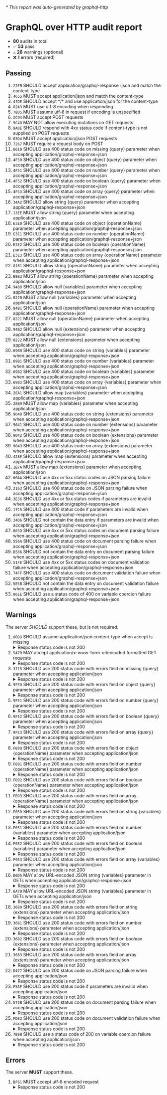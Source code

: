 <i>* This report was auto-generated by graphql-http</i>

<h1>GraphQL over HTTP audit report</h1>

<ul>
<li><b>80</b> audits in total</li>
<li><span style="font-family: monospace">✅</span> <b>53</b> pass</li>
<li><span style="font-family: monospace">⚠️</span> <b>26</b> warnings (optional)</li>
<li><span style="font-family: monospace">❌</span> <b>1</b> errors (required)</li>
</ul>

<h2>Passing</h2>
<ol>
<li><code>22EB</code> SHOULD accept application/graphql-response+json and match the content-type</li>
<li><code>4655</code> MUST accept application/json and match the content-type</li>
<li><code>47DE</code> SHOULD accept */* and use application/json for the content-type</li>
<li><code>82A3</code> MUST use utf-8 encoding when responding</li>
<li><code>78D5</code> MUST assume utf-8 in request if encoding is unspecified</li>
<li><code>2C94</code> MUST accept POST requests</li>
<li><code>9C48</code> MAY NOT allow executing mutations on GET requests</li>
<li><code>9ABE</code> SHOULD respond with 4xx status code if content-type is not supplied on POST requests</li>
<li><code>03D4</code> MUST accept application/json POST requests</li>
<li><code>7267</code> MUST require a request body on POST</li>
<li><code>6610</code> SHOULD use 400 status code on missing {query} parameter when accepting application/graphql-response+json</li>
<li><code>4F50</code> SHOULD use 400 status code on object {query} parameter when accepting application/graphql-response+json</li>
<li><code>4F51</code> SHOULD use 400 status code on number {query} parameter when accepting application/graphql-response+json</li>
<li><code>4F52</code> SHOULD use 400 status code on boolean {query} parameter when accepting application/graphql-response+json</li>
<li><code>4F53</code> SHOULD use 400 status code on array {query} parameter when accepting application/graphql-response+json</li>
<li><code>34A2</code> SHOULD allow string {query} parameter when accepting application/graphql-response+json</li>
<li><code>13EE</code> MUST allow string {query} parameter when accepting application/json</li>
<li><code>E3E0</code> SHOULD use 400 status code on object {operationName} parameter when accepting application/graphql-response+json</li>
<li><code>E3E1</code> SHOULD use 400 status code on number {operationName} parameter when accepting application/graphql-response+json</li>
<li><code>E3E2</code> SHOULD use 400 status code on boolean {operationName} parameter when accepting application/graphql-response+json</li>
<li><code>E3E3</code> SHOULD use 400 status code on array {operationName} parameter when accepting application/graphql-response+json</li>
<li><code>8161</code> SHOULD allow string {operationName} parameter when accepting application/graphql-response+json</li>
<li><code>B8B3</code> MUST allow string {operationName} parameter when accepting application/json</li>
<li><code>94B0</code> SHOULD allow null {variables} parameter when accepting application/graphql-response+json</li>
<li><code>0220</code> MUST allow null {variables} parameter when accepting application/json</li>
<li><code>94B1</code> SHOULD allow null {operationName} parameter when accepting application/graphql-response+json</li>
<li><code>0221</code> MUST allow null {operationName} parameter when accepting application/json</li>
<li><code>94B2</code> SHOULD allow null {extensions} parameter when accepting application/graphql-response+json</li>
<li><code>0222</code> MUST allow null {extensions} parameter when accepting application/json</li>
<li><code>69B0</code> SHOULD use 400 status code on string {variables} parameter when accepting application/graphql-response+json</li>
<li><code>69B1</code> SHOULD use 400 status code on number {variables} parameter when accepting application/graphql-response+json</li>
<li><code>69B2</code> SHOULD use 400 status code on boolean {variables} parameter when accepting application/graphql-response+json</li>
<li><code>69B3</code> SHOULD use 400 status code on array {variables} parameter when accepting application/graphql-response+json</li>
<li><code>2EA1</code> SHOULD allow map {variables} parameter when accepting application/graphql-response+json</li>
<li><code>28B9</code> MUST allow map {variables} parameter when accepting application/json</li>
<li><code>9040</code> SHOULD use 400 status code on string {extensions} parameter when accepting application/graphql-response+json</li>
<li><code>9041</code> SHOULD use 400 status code on number {extensions} parameter when accepting application/graphql-response+json</li>
<li><code>9042</code> SHOULD use 400 status code on boolean {extensions} parameter when accepting application/graphql-response+json</li>
<li><code>9043</code> SHOULD use 400 status code on array {extensions} parameter when accepting application/graphql-response+json</li>
<li><code>428F</code> SHOULD allow map {extensions} parameter when accepting application/graphql-response+json</li>
<li><code>1B7A</code> MUST allow map {extensions} parameter when accepting application/json</li>
<li><code>60AA</code> SHOULD use 4xx or 5xx status codes on JSON parsing failure when accepting application/graphql-response+json</li>
<li><code>2163</code> SHOULD use 400 status code on JSON parsing failure when accepting application/graphql-response+json</li>
<li><code>3E36</code> SHOULD use 4xx or 5xx status codes if parameters are invalid when accepting application/graphql-response+json</li>
<li><code>17C5</code> SHOULD use 400 status code if parameters are invalid when accepting application/graphql-response+json</li>
<li><code>34D6</code> SHOULD not contain the data entry if parameters are invalid when accepting application/graphql-response+json</li>
<li><code>865D</code> SHOULD use 4xx or 5xx status codes on document parsing failure when accepting application/graphql-response+json</li>
<li><code>556A</code> SHOULD use 400 status code on document parsing failure when accepting application/graphql-response+json</li>
<li><code>D586</code> SHOULD not contain the data entry on document parsing failure when accepting application/graphql-response+json</li>
<li><code>51FE</code> SHOULD use 4xx or 5xx status codes on document validation failure when accepting application/graphql-response+json</li>
<li><code>74FF</code> SHOULD use 400 status code on document validation failure when accepting application/graphql-response+json</li>
<li><code>5E5B</code> SHOULD not contain the data entry on document validation failure when accepting application/graphql-response+json</li>
<li><code>86EE</code> SHOULD use a status code of 400 on variable coercion failure when accepting application/graphql-response+json</li>
</ol>

<h2>Warnings</h2>
The server <i>SHOULD</i> support these, but is not required.
<ol>
<li><code>80D8</code> SHOULD assume application/json content-type when accept is missing
<details>
<summary>Response status code is not 200</summary>
<pre><code class="lang-json">{
  "statusText": "Bad Request",
  "status": 400,
  "headers": {
    "x-powered-by": "Express",
    "etag": "W/\"5b5-gDRXf8j0lbjWbmQpeY60iENT2cI\"",
    "date": "<timestamp>",
    "content-type": "application/json; charset=utf-8",
    "content-length": "1461",
    "connection": "close",
    "access-control-allow-origin": "*"
  },
  "body": {
    "errors": [
      {
        "message": "This operation has been blocked as a potential Cross-Site Request Forgery (CSRF). Please either specify a 'content-type' header (with a type that is not one of application/x-www-form-urlencoded, multipart/form-data, text/plain) or provide a non-empty value for one of the following headers: x-apollo-operation-name, apollo-require-preflight\n",
        "extensions": {
          "stacktrace": [
            "BadRequestError: This operation has been blocked as a potential Cross-Site Request Forgery (CSRF). Please either specify a 'content-type' header (with a type that is not one of application/x-www-form-urlencoded, multipart/form-data, text/plain) or provide a non-empty value for one of the following headers: x-apollo-operation-name, apollo-require-preflight",
            "",
            "    at new GraphQLErrorWithCode (file:///home/runner/work/graphql-http/graphql-http/node_modules/@apollo/server/dist/esm/internalErrorClasses.js:7:9)",
            "    at new BadRequestError (file:///home/runner/work/graphql-http/graphql-http/node_modules/@apollo/server/dist/esm/internalErrorClasses.js:75:9)",
            "    at preventCsrf (file:///home/runner/work/graphql-http/graphql-http/node_modules/@apollo/server/dist/esm/preventCsrf.js:29:11)",
            "    at ApolloServer.executeHTTPGraphQLRequest (file:///home/runner/work/graphql-http/graphql-http/node_modules/@apollo/server/dist/esm/ApolloServer.js:478:17)",
            "    at process.processTicksAndRejections (node:internal/process/task_queues:95:5)"
          ],
          "code": "BAD_REQUEST"
        }
      }
    ]
  }
}
</code></pre>
</details>
</li>
<li><code>5A70</code> MAY accept application/x-www-form-urlencoded formatted GET requests
<details>
<summary>Response status code is not 200</summary>
<pre><code class="lang-json">{
  "statusText": "Bad Request",
  "status": 400,
  "headers": {
    "x-powered-by": "Express",
    "etag": "W/\"5b5-gDRXf8j0lbjWbmQpeY60iENT2cI\"",
    "date": "<timestamp>",
    "content-type": "application/json; charset=utf-8",
    "content-length": "1461",
    "connection": "close",
    "access-control-allow-origin": "*"
  },
  "body": {
    "errors": [
      {
        "message": "This operation has been blocked as a potential Cross-Site Request Forgery (CSRF). Please either specify a 'content-type' header (with a type that is not one of application/x-www-form-urlencoded, multipart/form-data, text/plain) or provide a non-empty value for one of the following headers: x-apollo-operation-name, apollo-require-preflight\n",
        "extensions": {
          "stacktrace": [
            "BadRequestError: This operation has been blocked as a potential Cross-Site Request Forgery (CSRF). Please either specify a 'content-type' header (with a type that is not one of application/x-www-form-urlencoded, multipart/form-data, text/plain) or provide a non-empty value for one of the following headers: x-apollo-operation-name, apollo-require-preflight",
            "",
            "    at new GraphQLErrorWithCode (file:///home/runner/work/graphql-http/graphql-http/node_modules/@apollo/server/dist/esm/internalErrorClasses.js:7:9)",
            "    at new BadRequestError (file:///home/runner/work/graphql-http/graphql-http/node_modules/@apollo/server/dist/esm/internalErrorClasses.js:75:9)",
            "    at preventCsrf (file:///home/runner/work/graphql-http/graphql-http/node_modules/@apollo/server/dist/esm/preventCsrf.js:29:11)",
            "    at ApolloServer.executeHTTPGraphQLRequest (file:///home/runner/work/graphql-http/graphql-http/node_modules/@apollo/server/dist/esm/ApolloServer.js:478:17)",
            "    at process.processTicksAndRejections (node:internal/process/task_queues:95:5)"
          ],
          "code": "BAD_REQUEST"
        }
      }
    ]
  }
}
</code></pre>
</details>
</li>
<li><code>3715</code> SHOULD use 200 status code with errors field on missing {query} parameter when accepting application/json
<details>
<summary>Response status code is not 200</summary>
<pre><code class="lang-json">{
  "statusText": "Bad Request",
  "status": 400,
  "headers": {
    "x-powered-by": "Express",
    "etag": "W/\"588-sZ+sg/c+DRv3ORN3VlSdMHvZRkc\"",
    "date": "<timestamp>",
    "content-type": "application/json; charset=utf-8",
    "content-length": "1416",
    "connection": "close",
    "cache-control": "no-store",
    "access-control-allow-origin": "*"
  },
  "body": {
    "errors": [
      {
        "message": "GraphQL operations must contain a non-empty `query` or a `persistedQuery` extension.",
        "extensions": {
          "stacktrace": [
            "BadRequestError: GraphQL operations must contain a non-empty `query` or a `persistedQuery` extension.",
            "    at new GraphQLErrorWithCode (file:///home/runner/work/graphql-http/graphql-http/node_modules/@apollo/server/dist/esm/internalErrorClasses.js:7:9)",
            "    at new BadRequestError (file:///home/runner/work/graphql-http/graphql-http/node_modules/@apollo/server/dist/esm/internalErrorClasses.js:75:9)",
            "    at processGraphQLRequest (file:///home/runner/work/graphql-http/graphql-http/node_modules/@apollo/server/dist/esm/requestPipeline.js:68:13)",
            "    at process.processTicksAndRejections (node:internal/process/task_queues:95:5)",
            "    at async internalExecuteOperation (file:///home/runner/work/graphql-http/graphql-http/node_modules/@apollo/server/dist/esm/ApolloServer.js:585:16)",
            "    at async runHttpQuery (file:///home/runner/work/graphql-http/graphql-http/node_modules/@apollo/server/dist/esm/runHttpQuery.js:129:29)",
            "    at async runPotentiallyBatchedHttpQuery (file:///home/runner/work/graphql-http/graphql-http/node_modules/@apollo/server/dist/esm/httpBatching.js:34:16)",
            "    at async ApolloServer.executeHTTPGraphQLRequest (file:///home/runner/work/graphql-http/graphql-http/node_modules/@apollo/server/dist/esm/ApolloServer.js:496:20)"
          ],
          "code": "BAD_REQUEST"
        }
      }
    ]
  }
}
</code></pre>
</details>
</li>
<li><code>9FE0</code> SHOULD use 200 status code with errors field on object {query} parameter when accepting application/json
<details>
<summary>Response status code is not 200</summary>
<pre><code class="lang-json">{
  "statusText": "Bad Request",
  "status": 400,
  "headers": {
    "x-powered-by": "Express",
    "etag": "W/\"478-8ij0f1w1MThNqXuYJcCeFgzpLvg\"",
    "date": "<timestamp>",
    "content-type": "application/json; charset=utf-8",
    "content-length": "1144",
    "connection": "close",
    "access-control-allow-origin": "*"
  },
  "body": {
    "errors": [
      {
        "message": "GraphQL queries must be strings.",
        "extensions": {
          "stacktrace": [
            "BadRequestError: GraphQL queries must be strings.",
            "    at new GraphQLErrorWithCode (file:///home/runner/work/graphql-http/graphql-http/node_modules/@apollo/server/dist/esm/internalErrorClasses.js:7:9)",
            "    at new BadRequestError (file:///home/runner/work/graphql-http/graphql-http/node_modules/@apollo/server/dist/esm/internalErrorClasses.js:75:9)",
            "    at ensureQueryIsStringOrMissing (file:///home/runner/work/graphql-http/graphql-http/node_modules/@apollo/server/dist/esm/runHttpQuery.js:67:15)",
            "    at runHttpQuery (file:///home/runner/work/graphql-http/graphql-http/node_modules/@apollo/server/dist/esm/runHttpQuery.js:77:13)",
            "    at runPotentiallyBatchedHttpQuery (file:///home/runner/work/graphql-http/graphql-http/node_modules/@apollo/server/dist/esm/httpBatching.js:34:22)",
            "    at ApolloServer.executeHTTPGraphQLRequest (file:///home/runner/work/graphql-http/graphql-http/node_modules/@apollo/server/dist/esm/ApolloServer.js:496:26)",
            "    at process.processTicksAndRejections (node:internal/process/task_queues:95:5)"
          ],
          "code": "BAD_REQUEST"
        }
      }
    ]
  }
}
</code></pre>
</details>
</li>
<li><code>9FE1</code> SHOULD use 200 status code with errors field on number {query} parameter when accepting application/json
<details>
<summary>Response status code is not 200</summary>
<pre><code class="lang-json">{
  "statusText": "Bad Request",
  "status": 400,
  "headers": {
    "x-powered-by": "Express",
    "etag": "W/\"588-sZ+sg/c+DRv3ORN3VlSdMHvZRkc\"",
    "date": "<timestamp>",
    "content-type": "application/json; charset=utf-8",
    "content-length": "1416",
    "connection": "close",
    "cache-control": "no-store",
    "access-control-allow-origin": "*"
  },
  "body": {
    "errors": [
      {
        "message": "GraphQL operations must contain a non-empty `query` or a `persistedQuery` extension.",
        "extensions": {
          "stacktrace": [
            "BadRequestError: GraphQL operations must contain a non-empty `query` or a `persistedQuery` extension.",
            "    at new GraphQLErrorWithCode (file:///home/runner/work/graphql-http/graphql-http/node_modules/@apollo/server/dist/esm/internalErrorClasses.js:7:9)",
            "    at new BadRequestError (file:///home/runner/work/graphql-http/graphql-http/node_modules/@apollo/server/dist/esm/internalErrorClasses.js:75:9)",
            "    at processGraphQLRequest (file:///home/runner/work/graphql-http/graphql-http/node_modules/@apollo/server/dist/esm/requestPipeline.js:68:13)",
            "    at process.processTicksAndRejections (node:internal/process/task_queues:95:5)",
            "    at async internalExecuteOperation (file:///home/runner/work/graphql-http/graphql-http/node_modules/@apollo/server/dist/esm/ApolloServer.js:585:16)",
            "    at async runHttpQuery (file:///home/runner/work/graphql-http/graphql-http/node_modules/@apollo/server/dist/esm/runHttpQuery.js:129:29)",
            "    at async runPotentiallyBatchedHttpQuery (file:///home/runner/work/graphql-http/graphql-http/node_modules/@apollo/server/dist/esm/httpBatching.js:34:16)",
            "    at async ApolloServer.executeHTTPGraphQLRequest (file:///home/runner/work/graphql-http/graphql-http/node_modules/@apollo/server/dist/esm/ApolloServer.js:496:20)"
          ],
          "code": "BAD_REQUEST"
        }
      }
    ]
  }
}
</code></pre>
</details>
</li>
<li><code>9FE2</code> SHOULD use 200 status code with errors field on boolean {query} parameter when accepting application/json
<details>
<summary>Response status code is not 200</summary>
<pre><code class="lang-json">{
  "statusText": "Bad Request",
  "status": 400,
  "headers": {
    "x-powered-by": "Express",
    "etag": "W/\"588-sZ+sg/c+DRv3ORN3VlSdMHvZRkc\"",
    "date": "<timestamp>",
    "content-type": "application/json; charset=utf-8",
    "content-length": "1416",
    "connection": "close",
    "cache-control": "no-store",
    "access-control-allow-origin": "*"
  },
  "body": {
    "errors": [
      {
        "message": "GraphQL operations must contain a non-empty `query` or a `persistedQuery` extension.",
        "extensions": {
          "stacktrace": [
            "BadRequestError: GraphQL operations must contain a non-empty `query` or a `persistedQuery` extension.",
            "    at new GraphQLErrorWithCode (file:///home/runner/work/graphql-http/graphql-http/node_modules/@apollo/server/dist/esm/internalErrorClasses.js:7:9)",
            "    at new BadRequestError (file:///home/runner/work/graphql-http/graphql-http/node_modules/@apollo/server/dist/esm/internalErrorClasses.js:75:9)",
            "    at processGraphQLRequest (file:///home/runner/work/graphql-http/graphql-http/node_modules/@apollo/server/dist/esm/requestPipeline.js:68:13)",
            "    at process.processTicksAndRejections (node:internal/process/task_queues:95:5)",
            "    at async internalExecuteOperation (file:///home/runner/work/graphql-http/graphql-http/node_modules/@apollo/server/dist/esm/ApolloServer.js:585:16)",
            "    at async runHttpQuery (file:///home/runner/work/graphql-http/graphql-http/node_modules/@apollo/server/dist/esm/runHttpQuery.js:129:29)",
            "    at async runPotentiallyBatchedHttpQuery (file:///home/runner/work/graphql-http/graphql-http/node_modules/@apollo/server/dist/esm/httpBatching.js:34:16)",
            "    at async ApolloServer.executeHTTPGraphQLRequest (file:///home/runner/work/graphql-http/graphql-http/node_modules/@apollo/server/dist/esm/ApolloServer.js:496:20)"
          ],
          "code": "BAD_REQUEST"
        }
      }
    ]
  }
}
</code></pre>
</details>
</li>
<li><code>9FE3</code> SHOULD use 200 status code with errors field on array {query} parameter when accepting application/json
<details>
<summary>Response status code is not 200</summary>
<pre><code class="lang-json">{
  "statusText": "Bad Request",
  "status": 400,
  "headers": {
    "x-powered-by": "Express",
    "etag": "W/\"478-8ij0f1w1MThNqXuYJcCeFgzpLvg\"",
    "date": "<timestamp>",
    "content-type": "application/json; charset=utf-8",
    "content-length": "1144",
    "connection": "close",
    "access-control-allow-origin": "*"
  },
  "body": {
    "errors": [
      {
        "message": "GraphQL queries must be strings.",
        "extensions": {
          "stacktrace": [
            "BadRequestError: GraphQL queries must be strings.",
            "    at new GraphQLErrorWithCode (file:///home/runner/work/graphql-http/graphql-http/node_modules/@apollo/server/dist/esm/internalErrorClasses.js:7:9)",
            "    at new BadRequestError (file:///home/runner/work/graphql-http/graphql-http/node_modules/@apollo/server/dist/esm/internalErrorClasses.js:75:9)",
            "    at ensureQueryIsStringOrMissing (file:///home/runner/work/graphql-http/graphql-http/node_modules/@apollo/server/dist/esm/runHttpQuery.js:67:15)",
            "    at runHttpQuery (file:///home/runner/work/graphql-http/graphql-http/node_modules/@apollo/server/dist/esm/runHttpQuery.js:77:13)",
            "    at runPotentiallyBatchedHttpQuery (file:///home/runner/work/graphql-http/graphql-http/node_modules/@apollo/server/dist/esm/httpBatching.js:34:22)",
            "    at ApolloServer.executeHTTPGraphQLRequest (file:///home/runner/work/graphql-http/graphql-http/node_modules/@apollo/server/dist/esm/ApolloServer.js:496:26)",
            "    at process.processTicksAndRejections (node:internal/process/task_queues:95:5)"
          ],
          "code": "BAD_REQUEST"
        }
      }
    ]
  }
}
</code></pre>
</details>
</li>
<li><code>FB90</code> SHOULD use 200 status code with errors field on object {operationName} parameter when accepting application/json
<details>
<summary>Response status code is not 200</summary>
<pre><code class="lang-json">{
  "statusText": "Bad Request",
  "status": 400,
  "headers": {
    "x-powered-by": "Express",
    "etag": "W/\"41a-nyphxrE/ooK9c9ewfugL9Rqrh2Y\"",
    "date": "<timestamp>",
    "content-type": "application/json; charset=utf-8",
    "content-length": "1050",
    "connection": "close",
    "access-control-allow-origin": "*"
  },
  "body": {
    "errors": [
      {
        "message": "`operationName` in a POST body must be a string if provided.",
        "extensions": {
          "stacktrace": [
            "BadRequestError: `operationName` in a POST body must be a string if provided.",
            "    at new GraphQLErrorWithCode (file:///home/runner/work/graphql-http/graphql-http/node_modules/@apollo/server/dist/esm/internalErrorClasses.js:7:9)",
            "    at new BadRequestError (file:///home/runner/work/graphql-http/graphql-http/node_modules/@apollo/server/dist/esm/internalErrorClasses.js:75:9)",
            "    at runHttpQuery (file:///home/runner/work/graphql-http/graphql-http/node_modules/@apollo/server/dist/esm/runHttpQuery.js:97:23)",
            "    at runPotentiallyBatchedHttpQuery (file:///home/runner/work/graphql-http/graphql-http/node_modules/@apollo/server/dist/esm/httpBatching.js:34:22)",
            "    at ApolloServer.executeHTTPGraphQLRequest (file:///home/runner/work/graphql-http/graphql-http/node_modules/@apollo/server/dist/esm/ApolloServer.js:496:26)",
            "    at process.processTicksAndRejections (node:internal/process/task_queues:95:5)"
          ],
          "code": "BAD_REQUEST"
        }
      }
    ]
  }
}
</code></pre>
</details>
</li>
<li><code>FB91</code> SHOULD use 200 status code with errors field on number {operationName} parameter when accepting application/json
<details>
<summary>Response status code is not 200</summary>
<pre><code class="lang-json">{
  "statusText": "Bad Request",
  "status": 400,
  "headers": {
    "x-powered-by": "Express",
    "etag": "W/\"41a-nyphxrE/ooK9c9ewfugL9Rqrh2Y\"",
    "date": "<timestamp>",
    "content-type": "application/json; charset=utf-8",
    "content-length": "1050",
    "connection": "close",
    "access-control-allow-origin": "*"
  },
  "body": {
    "errors": [
      {
        "message": "`operationName` in a POST body must be a string if provided.",
        "extensions": {
          "stacktrace": [
            "BadRequestError: `operationName` in a POST body must be a string if provided.",
            "    at new GraphQLErrorWithCode (file:///home/runner/work/graphql-http/graphql-http/node_modules/@apollo/server/dist/esm/internalErrorClasses.js:7:9)",
            "    at new BadRequestError (file:///home/runner/work/graphql-http/graphql-http/node_modules/@apollo/server/dist/esm/internalErrorClasses.js:75:9)",
            "    at runHttpQuery (file:///home/runner/work/graphql-http/graphql-http/node_modules/@apollo/server/dist/esm/runHttpQuery.js:97:23)",
            "    at runPotentiallyBatchedHttpQuery (file:///home/runner/work/graphql-http/graphql-http/node_modules/@apollo/server/dist/esm/httpBatching.js:34:22)",
            "    at ApolloServer.executeHTTPGraphQLRequest (file:///home/runner/work/graphql-http/graphql-http/node_modules/@apollo/server/dist/esm/ApolloServer.js:496:26)",
            "    at process.processTicksAndRejections (node:internal/process/task_queues:95:5)"
          ],
          "code": "BAD_REQUEST"
        }
      }
    ]
  }
}
</code></pre>
</details>
</li>
<li><code>FB92</code> SHOULD use 200 status code with errors field on boolean {operationName} parameter when accepting application/json
<details>
<summary>Response status code is not 200</summary>
<pre><code class="lang-json">{
  "statusText": "Bad Request",
  "status": 400,
  "headers": {
    "x-powered-by": "Express",
    "etag": "W/\"41a-nyphxrE/ooK9c9ewfugL9Rqrh2Y\"",
    "date": "<timestamp>",
    "content-type": "application/json; charset=utf-8",
    "content-length": "1050",
    "connection": "close",
    "access-control-allow-origin": "*"
  },
  "body": {
    "errors": [
      {
        "message": "`operationName` in a POST body must be a string if provided.",
        "extensions": {
          "stacktrace": [
            "BadRequestError: `operationName` in a POST body must be a string if provided.",
            "    at new GraphQLErrorWithCode (file:///home/runner/work/graphql-http/graphql-http/node_modules/@apollo/server/dist/esm/internalErrorClasses.js:7:9)",
            "    at new BadRequestError (file:///home/runner/work/graphql-http/graphql-http/node_modules/@apollo/server/dist/esm/internalErrorClasses.js:75:9)",
            "    at runHttpQuery (file:///home/runner/work/graphql-http/graphql-http/node_modules/@apollo/server/dist/esm/runHttpQuery.js:97:23)",
            "    at runPotentiallyBatchedHttpQuery (file:///home/runner/work/graphql-http/graphql-http/node_modules/@apollo/server/dist/esm/httpBatching.js:34:22)",
            "    at ApolloServer.executeHTTPGraphQLRequest (file:///home/runner/work/graphql-http/graphql-http/node_modules/@apollo/server/dist/esm/ApolloServer.js:496:26)",
            "    at process.processTicksAndRejections (node:internal/process/task_queues:95:5)"
          ],
          "code": "BAD_REQUEST"
        }
      }
    ]
  }
}
</code></pre>
</details>
</li>
<li><code>FB93</code> SHOULD use 200 status code with errors field on array {operationName} parameter when accepting application/json
<details>
<summary>Response status code is not 200</summary>
<pre><code class="lang-json">{
  "statusText": "Bad Request",
  "status": 400,
  "headers": {
    "x-powered-by": "Express",
    "etag": "W/\"41a-nyphxrE/ooK9c9ewfugL9Rqrh2Y\"",
    "date": "<timestamp>",
    "content-type": "application/json; charset=utf-8",
    "content-length": "1050",
    "connection": "close",
    "access-control-allow-origin": "*"
  },
  "body": {
    "errors": [
      {
        "message": "`operationName` in a POST body must be a string if provided.",
        "extensions": {
          "stacktrace": [
            "BadRequestError: `operationName` in a POST body must be a string if provided.",
            "    at new GraphQLErrorWithCode (file:///home/runner/work/graphql-http/graphql-http/node_modules/@apollo/server/dist/esm/internalErrorClasses.js:7:9)",
            "    at new BadRequestError (file:///home/runner/work/graphql-http/graphql-http/node_modules/@apollo/server/dist/esm/internalErrorClasses.js:75:9)",
            "    at runHttpQuery (file:///home/runner/work/graphql-http/graphql-http/node_modules/@apollo/server/dist/esm/runHttpQuery.js:97:23)",
            "    at runPotentiallyBatchedHttpQuery (file:///home/runner/work/graphql-http/graphql-http/node_modules/@apollo/server/dist/esm/httpBatching.js:34:22)",
            "    at ApolloServer.executeHTTPGraphQLRequest (file:///home/runner/work/graphql-http/graphql-http/node_modules/@apollo/server/dist/esm/ApolloServer.js:496:26)",
            "    at process.processTicksAndRejections (node:internal/process/task_queues:95:5)"
          ],
          "code": "BAD_REQUEST"
        }
      }
    ]
  }
}
</code></pre>
</details>
</li>
<li><code>F050</code> SHOULD use 200 status code with errors field on string {variables} parameter when accepting application/json
<details>
<summary>Response status code is not 200</summary>
<pre><code class="lang-json">{
  "statusText": "Bad Request",
  "status": 400,
  "headers": {
    "x-powered-by": "Express",
    "etag": "W/\"466-OpPmHAsn4oM5zvBonndNbzxWo1s\"",
    "date": "<timestamp>",
    "content-type": "application/json; charset=utf-8",
    "content-length": "1126",
    "connection": "close",
    "access-control-allow-origin": "*"
  },
  "body": {
    "errors": [
      {
        "message": "`variables` in a POST body should be provided as an object, not a recursively JSON-encoded string.",
        "extensions": {
          "stacktrace": [
            "BadRequestError: `variables` in a POST body should be provided as an object, not a recursively JSON-encoded string.",
            "    at new GraphQLErrorWithCode (file:///home/runner/work/graphql-http/graphql-http/node_modules/@apollo/server/dist/esm/internalErrorClasses.js:7:9)",
            "    at new BadRequestError (file:///home/runner/work/graphql-http/graphql-http/node_modules/@apollo/server/dist/esm/internalErrorClasses.js:75:9)",
            "    at runHttpQuery (file:///home/runner/work/graphql-http/graphql-http/node_modules/@apollo/server/dist/esm/runHttpQuery.js:79:23)",
            "    at runPotentiallyBatchedHttpQuery (file:///home/runner/work/graphql-http/graphql-http/node_modules/@apollo/server/dist/esm/httpBatching.js:34:22)",
            "    at ApolloServer.executeHTTPGraphQLRequest (file:///home/runner/work/graphql-http/graphql-http/node_modules/@apollo/server/dist/esm/ApolloServer.js:496:26)",
            "    at process.processTicksAndRejections (node:internal/process/task_queues:95:5)"
          ],
          "code": "BAD_REQUEST"
        }
      }
    ]
  }
}
</code></pre>
</details>
</li>
<li><code>F051</code> SHOULD use 200 status code with errors field on number {variables} parameter when accepting application/json
<details>
<summary>Response status code is not 200</summary>
<pre><code class="lang-json">{
  "statusText": "Bad Request",
  "status": 400,
  "headers": {
    "x-powered-by": "Express",
    "etag": "W/\"414-E6rr7b7CJtPuHGippFX8oDrojxw\"",
    "date": "<timestamp>",
    "content-type": "application/json; charset=utf-8",
    "content-length": "1044",
    "connection": "close",
    "access-control-allow-origin": "*"
  },
  "body": {
    "errors": [
      {
        "message": "`variables` in a POST body must be an object if provided.",
        "extensions": {
          "stacktrace": [
            "BadRequestError: `variables` in a POST body must be an object if provided.",
            "    at new GraphQLErrorWithCode (file:///home/runner/work/graphql-http/graphql-http/node_modules/@apollo/server/dist/esm/internalErrorClasses.js:7:9)",
            "    at new BadRequestError (file:///home/runner/work/graphql-http/graphql-http/node_modules/@apollo/server/dist/esm/internalErrorClasses.js:75:9)",
            "    at runHttpQuery (file:///home/runner/work/graphql-http/graphql-http/node_modules/@apollo/server/dist/esm/runHttpQuery.js:92:23)",
            "    at runPotentiallyBatchedHttpQuery (file:///home/runner/work/graphql-http/graphql-http/node_modules/@apollo/server/dist/esm/httpBatching.js:34:22)",
            "    at ApolloServer.executeHTTPGraphQLRequest (file:///home/runner/work/graphql-http/graphql-http/node_modules/@apollo/server/dist/esm/ApolloServer.js:496:26)",
            "    at process.processTicksAndRejections (node:internal/process/task_queues:95:5)"
          ],
          "code": "BAD_REQUEST"
        }
      }
    ]
  }
}
</code></pre>
</details>
</li>
<li><code>F052</code> SHOULD use 200 status code with errors field on boolean {variables} parameter when accepting application/json
<details>
<summary>Response status code is not 200</summary>
<pre><code class="lang-json">{
  "statusText": "Bad Request",
  "status": 400,
  "headers": {
    "x-powered-by": "Express",
    "etag": "W/\"414-E6rr7b7CJtPuHGippFX8oDrojxw\"",
    "date": "<timestamp>",
    "content-type": "application/json; charset=utf-8",
    "content-length": "1044",
    "connection": "close",
    "access-control-allow-origin": "*"
  },
  "body": {
    "errors": [
      {
        "message": "`variables` in a POST body must be an object if provided.",
        "extensions": {
          "stacktrace": [
            "BadRequestError: `variables` in a POST body must be an object if provided.",
            "    at new GraphQLErrorWithCode (file:///home/runner/work/graphql-http/graphql-http/node_modules/@apollo/server/dist/esm/internalErrorClasses.js:7:9)",
            "    at new BadRequestError (file:///home/runner/work/graphql-http/graphql-http/node_modules/@apollo/server/dist/esm/internalErrorClasses.js:75:9)",
            "    at runHttpQuery (file:///home/runner/work/graphql-http/graphql-http/node_modules/@apollo/server/dist/esm/runHttpQuery.js:92:23)",
            "    at runPotentiallyBatchedHttpQuery (file:///home/runner/work/graphql-http/graphql-http/node_modules/@apollo/server/dist/esm/httpBatching.js:34:22)",
            "    at ApolloServer.executeHTTPGraphQLRequest (file:///home/runner/work/graphql-http/graphql-http/node_modules/@apollo/server/dist/esm/ApolloServer.js:496:26)",
            "    at process.processTicksAndRejections (node:internal/process/task_queues:95:5)"
          ],
          "code": "BAD_REQUEST"
        }
      }
    ]
  }
}
</code></pre>
</details>
</li>
<li><code>F053</code> SHOULD use 200 status code with errors field on array {variables} parameter when accepting application/json
<details>
<summary>Response status code is not 200</summary>
<pre><code class="lang-json">{
  "statusText": "Bad Request",
  "status": 400,
  "headers": {
    "x-powered-by": "Express",
    "etag": "W/\"414-E6rr7b7CJtPuHGippFX8oDrojxw\"",
    "date": "<timestamp>",
    "content-type": "application/json; charset=utf-8",
    "content-length": "1044",
    "connection": "close",
    "access-control-allow-origin": "*"
  },
  "body": {
    "errors": [
      {
        "message": "`variables` in a POST body must be an object if provided.",
        "extensions": {
          "stacktrace": [
            "BadRequestError: `variables` in a POST body must be an object if provided.",
            "    at new GraphQLErrorWithCode (file:///home/runner/work/graphql-http/graphql-http/node_modules/@apollo/server/dist/esm/internalErrorClasses.js:7:9)",
            "    at new BadRequestError (file:///home/runner/work/graphql-http/graphql-http/node_modules/@apollo/server/dist/esm/internalErrorClasses.js:75:9)",
            "    at runHttpQuery (file:///home/runner/work/graphql-http/graphql-http/node_modules/@apollo/server/dist/esm/runHttpQuery.js:92:23)",
            "    at runPotentiallyBatchedHttpQuery (file:///home/runner/work/graphql-http/graphql-http/node_modules/@apollo/server/dist/esm/httpBatching.js:34:22)",
            "    at ApolloServer.executeHTTPGraphQLRequest (file:///home/runner/work/graphql-http/graphql-http/node_modules/@apollo/server/dist/esm/ApolloServer.js:496:26)",
            "    at process.processTicksAndRejections (node:internal/process/task_queues:95:5)"
          ],
          "code": "BAD_REQUEST"
        }
      }
    ]
  }
}
</code></pre>
</details>
</li>
<li><code>D6D5</code> MAY allow URL-encoded JSON string {variables} parameter in GETs when accepting application/graphql-response+json
<details>
<summary>Response status code is not 200</summary>
<pre><code class="lang-json">{
  "statusText": "Bad Request",
  "status": 400,
  "headers": {
    "x-powered-by": "Express",
    "etag": "W/\"5b5-gDRXf8j0lbjWbmQpeY60iENT2cI\"",
    "date": "<timestamp>",
    "content-type": "application/graphql-response+json; charset=utf-8",
    "content-length": "1461",
    "connection": "close",
    "access-control-allow-origin": "*"
  },
  "body": {
    "errors": [
      {
        "message": "This operation has been blocked as a potential Cross-Site Request Forgery (CSRF). Please either specify a 'content-type' header (with a type that is not one of application/x-www-form-urlencoded, multipart/form-data, text/plain) or provide a non-empty value for one of the following headers: x-apollo-operation-name, apollo-require-preflight\n",
        "extensions": {
          "stacktrace": [
            "BadRequestError: This operation has been blocked as a potential Cross-Site Request Forgery (CSRF). Please either specify a 'content-type' header (with a type that is not one of application/x-www-form-urlencoded, multipart/form-data, text/plain) or provide a non-empty value for one of the following headers: x-apollo-operation-name, apollo-require-preflight",
            "",
            "    at new GraphQLErrorWithCode (file:///home/runner/work/graphql-http/graphql-http/node_modules/@apollo/server/dist/esm/internalErrorClasses.js:7:9)",
            "    at new BadRequestError (file:///home/runner/work/graphql-http/graphql-http/node_modules/@apollo/server/dist/esm/internalErrorClasses.js:75:9)",
            "    at preventCsrf (file:///home/runner/work/graphql-http/graphql-http/node_modules/@apollo/server/dist/esm/preventCsrf.js:29:11)",
            "    at ApolloServer.executeHTTPGraphQLRequest (file:///home/runner/work/graphql-http/graphql-http/node_modules/@apollo/server/dist/esm/ApolloServer.js:478:17)",
            "    at process.processTicksAndRejections (node:internal/process/task_queues:95:5)"
          ],
          "code": "BAD_REQUEST"
        }
      }
    ]
  }
}
</code></pre>
</details>
</li>
<li><code>6A70</code> MAY allow URL-encoded JSON string {variables} parameter in GETs when accepting application/json
<details>
<summary>Response status code is not 200</summary>
<pre><code class="lang-json">{
  "statusText": "Bad Request",
  "status": 400,
  "headers": {
    "x-powered-by": "Express",
    "etag": "W/\"5b5-gDRXf8j0lbjWbmQpeY60iENT2cI\"",
    "date": "<timestamp>",
    "content-type": "application/json; charset=utf-8",
    "content-length": "1461",
    "connection": "close",
    "access-control-allow-origin": "*"
  },
  "body": {
    "errors": [
      {
        "message": "This operation has been blocked as a potential Cross-Site Request Forgery (CSRF). Please either specify a 'content-type' header (with a type that is not one of application/x-www-form-urlencoded, multipart/form-data, text/plain) or provide a non-empty value for one of the following headers: x-apollo-operation-name, apollo-require-preflight\n",
        "extensions": {
          "stacktrace": [
            "BadRequestError: This operation has been blocked as a potential Cross-Site Request Forgery (CSRF). Please either specify a 'content-type' header (with a type that is not one of application/x-www-form-urlencoded, multipart/form-data, text/plain) or provide a non-empty value for one of the following headers: x-apollo-operation-name, apollo-require-preflight",
            "",
            "    at new GraphQLErrorWithCode (file:///home/runner/work/graphql-http/graphql-http/node_modules/@apollo/server/dist/esm/internalErrorClasses.js:7:9)",
            "    at new BadRequestError (file:///home/runner/work/graphql-http/graphql-http/node_modules/@apollo/server/dist/esm/internalErrorClasses.js:75:9)",
            "    at preventCsrf (file:///home/runner/work/graphql-http/graphql-http/node_modules/@apollo/server/dist/esm/preventCsrf.js:29:11)",
            "    at ApolloServer.executeHTTPGraphQLRequest (file:///home/runner/work/graphql-http/graphql-http/node_modules/@apollo/server/dist/esm/ApolloServer.js:478:17)",
            "    at process.processTicksAndRejections (node:internal/process/task_queues:95:5)"
          ],
          "code": "BAD_REQUEST"
        }
      }
    ]
  }
}
</code></pre>
</details>
</li>
<li><code>3680</code> SHOULD use 200 status code with errors field on string {extensions} parameter when accepting application/json
<details>
<summary>Response status code is not 200</summary>
<pre><code class="lang-json">{
  "statusText": "Bad Request",
  "status": 400,
  "headers": {
    "x-powered-by": "Express",
    "etag": "W/\"468-TPRc6cNxt9MLpN3l67KK+40WYlI\"",
    "date": "<timestamp>",
    "content-type": "application/json; charset=utf-8",
    "content-length": "1128",
    "connection": "close",
    "access-control-allow-origin": "*"
  },
  "body": {
    "errors": [
      {
        "message": "`extensions` in a POST body should be provided as an object, not a recursively JSON-encoded string.",
        "extensions": {
          "stacktrace": [
            "BadRequestError: `extensions` in a POST body should be provided as an object, not a recursively JSON-encoded string.",
            "    at new GraphQLErrorWithCode (file:///home/runner/work/graphql-http/graphql-http/node_modules/@apollo/server/dist/esm/internalErrorClasses.js:7:9)",
            "    at new BadRequestError (file:///home/runner/work/graphql-http/graphql-http/node_modules/@apollo/server/dist/esm/internalErrorClasses.js:75:9)",
            "    at runHttpQuery (file:///home/runner/work/graphql-http/graphql-http/node_modules/@apollo/server/dist/esm/runHttpQuery.js:82:23)",
            "    at runPotentiallyBatchedHttpQuery (file:///home/runner/work/graphql-http/graphql-http/node_modules/@apollo/server/dist/esm/httpBatching.js:34:22)",
            "    at ApolloServer.executeHTTPGraphQLRequest (file:///home/runner/work/graphql-http/graphql-http/node_modules/@apollo/server/dist/esm/ApolloServer.js:496:26)",
            "    at process.processTicksAndRejections (node:internal/process/task_queues:95:5)"
          ],
          "code": "BAD_REQUEST"
        }
      }
    ]
  }
}
</code></pre>
</details>
</li>
<li><code>3681</code> SHOULD use 200 status code with errors field on number {extensions} parameter when accepting application/json
<details>
<summary>Response status code is not 200</summary>
<pre><code class="lang-json">{
  "statusText": "Bad Request",
  "status": 400,
  "headers": {
    "x-powered-by": "Express",
    "etag": "W/\"416-3vSw59SW7xtE8bbw+NTHlFLLef4\"",
    "date": "<timestamp>",
    "content-type": "application/json; charset=utf-8",
    "content-length": "1046",
    "connection": "close",
    "access-control-allow-origin": "*"
  },
  "body": {
    "errors": [
      {
        "message": "`extensions` in a POST body must be an object if provided.",
        "extensions": {
          "stacktrace": [
            "BadRequestError: `extensions` in a POST body must be an object if provided.",
            "    at new GraphQLErrorWithCode (file:///home/runner/work/graphql-http/graphql-http/node_modules/@apollo/server/dist/esm/internalErrorClasses.js:7:9)",
            "    at new BadRequestError (file:///home/runner/work/graphql-http/graphql-http/node_modules/@apollo/server/dist/esm/internalErrorClasses.js:75:9)",
            "    at runHttpQuery (file:///home/runner/work/graphql-http/graphql-http/node_modules/@apollo/server/dist/esm/runHttpQuery.js:87:23)",
            "    at runPotentiallyBatchedHttpQuery (file:///home/runner/work/graphql-http/graphql-http/node_modules/@apollo/server/dist/esm/httpBatching.js:34:22)",
            "    at ApolloServer.executeHTTPGraphQLRequest (file:///home/runner/work/graphql-http/graphql-http/node_modules/@apollo/server/dist/esm/ApolloServer.js:496:26)",
            "    at process.processTicksAndRejections (node:internal/process/task_queues:95:5)"
          ],
          "code": "BAD_REQUEST"
        }
      }
    ]
  }
}
</code></pre>
</details>
</li>
<li><code>3682</code> SHOULD use 200 status code with errors field on boolean {extensions} parameter when accepting application/json
<details>
<summary>Response status code is not 200</summary>
<pre><code class="lang-json">{
  "statusText": "Bad Request",
  "status": 400,
  "headers": {
    "x-powered-by": "Express",
    "etag": "W/\"416-3vSw59SW7xtE8bbw+NTHlFLLef4\"",
    "date": "<timestamp>",
    "content-type": "application/json; charset=utf-8",
    "content-length": "1046",
    "connection": "close",
    "access-control-allow-origin": "*"
  },
  "body": {
    "errors": [
      {
        "message": "`extensions` in a POST body must be an object if provided.",
        "extensions": {
          "stacktrace": [
            "BadRequestError: `extensions` in a POST body must be an object if provided.",
            "    at new GraphQLErrorWithCode (file:///home/runner/work/graphql-http/graphql-http/node_modules/@apollo/server/dist/esm/internalErrorClasses.js:7:9)",
            "    at new BadRequestError (file:///home/runner/work/graphql-http/graphql-http/node_modules/@apollo/server/dist/esm/internalErrorClasses.js:75:9)",
            "    at runHttpQuery (file:///home/runner/work/graphql-http/graphql-http/node_modules/@apollo/server/dist/esm/runHttpQuery.js:87:23)",
            "    at runPotentiallyBatchedHttpQuery (file:///home/runner/work/graphql-http/graphql-http/node_modules/@apollo/server/dist/esm/httpBatching.js:34:22)",
            "    at ApolloServer.executeHTTPGraphQLRequest (file:///home/runner/work/graphql-http/graphql-http/node_modules/@apollo/server/dist/esm/ApolloServer.js:496:26)",
            "    at process.processTicksAndRejections (node:internal/process/task_queues:95:5)"
          ],
          "code": "BAD_REQUEST"
        }
      }
    ]
  }
}
</code></pre>
</details>
</li>
<li><code>3683</code> SHOULD use 200 status code with errors field on array {extensions} parameter when accepting application/json
<details>
<summary>Response status code is not 200</summary>
<pre><code class="lang-json">{
  "statusText": "Bad Request",
  "status": 400,
  "headers": {
    "x-powered-by": "Express",
    "etag": "W/\"416-3vSw59SW7xtE8bbw+NTHlFLLef4\"",
    "date": "<timestamp>",
    "content-type": "application/json; charset=utf-8",
    "content-length": "1046",
    "connection": "close",
    "access-control-allow-origin": "*"
  },
  "body": {
    "errors": [
      {
        "message": "`extensions` in a POST body must be an object if provided.",
        "extensions": {
          "stacktrace": [
            "BadRequestError: `extensions` in a POST body must be an object if provided.",
            "    at new GraphQLErrorWithCode (file:///home/runner/work/graphql-http/graphql-http/node_modules/@apollo/server/dist/esm/internalErrorClasses.js:7:9)",
            "    at new BadRequestError (file:///home/runner/work/graphql-http/graphql-http/node_modules/@apollo/server/dist/esm/internalErrorClasses.js:75:9)",
            "    at runHttpQuery (file:///home/runner/work/graphql-http/graphql-http/node_modules/@apollo/server/dist/esm/runHttpQuery.js:87:23)",
            "    at runPotentiallyBatchedHttpQuery (file:///home/runner/work/graphql-http/graphql-http/node_modules/@apollo/server/dist/esm/httpBatching.js:34:22)",
            "    at ApolloServer.executeHTTPGraphQLRequest (file:///home/runner/work/graphql-http/graphql-http/node_modules/@apollo/server/dist/esm/ApolloServer.js:496:26)",
            "    at process.processTicksAndRejections (node:internal/process/task_queues:95:5)"
          ],
          "code": "BAD_REQUEST"
        }
      }
    ]
  }
}
</code></pre>
</details>
</li>
<li><code>D477</code> SHOULD use 200 status code on JSON parsing failure when accepting application/json
<details>
<summary>Response status code is not 200</summary>
<pre><code class="lang-json">{
  "statusText": "Bad Request",
  "status": 400,
  "headers": {
    "x-powered-by": "Express",
    "x-content-type-options": "nosniff",
    "date": "<timestamp>",
    "content-type": "text/html; charset=utf-8",
    "content-security-policy": "default-src 'none'",
    "content-length": "1164",
    "connection": "close",
    "access-control-allow-origin": "*"
  },
  "body": "<!DOCTYPE html>\n<html lang=\"en\">\n<head>\n<meta charset=\"utf-8\">\n<title>Error</title>\n</head>\n<body>\n<pre>SyntaxError: Unexpected end of JSON input<br> &nbsp; &nbsp;at JSON.parse (&lt;anonymous&gt;)<br> &nbsp; &nbsp;at parse (/home/runner/work/graphql-http/graphql-http/node_modules/@apollo/server/node_modules/body-parser/lib/types/json.js:92:19)<br> &nbsp; &nbsp;at /home/runner/work/graphql-http/graphql-http/node_modules/@apollo/server/node_modules/body-parser/lib/read.js:128:18<br> &nbsp; &nbsp;at AsyncResource.runInAsyncScope (node:async_hooks:204:9)<br> &nbsp; &nbsp;at invokeCallback (/home/runner/work/graphql-http/graphql-http/node_modules/raw-body/index.js:238:16)<br> &nbsp; &nbsp;at done (/home/runner/work/graphql-http/graphql-http/node_modules/raw-body/index.js:227:7)<br> &nbsp; &nbsp;at IncomingMessage.onEnd (/home/runner/work/graphql-http/graphql-http/node_modules/raw-body/index.js:287:7)<br> &nbsp; &nbsp;at IncomingMessage.emit (node:events:513:28)<br> &nbsp; &nbsp;at endReadableNT (node:internal/streams/readable:1359:12)<br> &nbsp; &nbsp;at process.processTicksAndRejections (node:internal/process/task_queues:82:21)</pre>\n</body>\n</html>\n"
}
</code></pre>
</details>
</li>
<li><code>F5AF</code> SHOULD use 200 status code if parameters are invalid when accepting application/json
<details>
<summary>Response status code is not 200</summary>
<pre><code class="lang-json">{
  "statusText": "Bad Request",
  "status": 400,
  "headers": {
    "x-powered-by": "Express",
    "etag": "W/\"588-sZ+sg/c+DRv3ORN3VlSdMHvZRkc\"",
    "date": "<timestamp>",
    "content-type": "application/json; charset=utf-8",
    "content-length": "1416",
    "connection": "close",
    "cache-control": "no-store",
    "access-control-allow-origin": "*"
  },
  "body": {
    "errors": [
      {
        "message": "GraphQL operations must contain a non-empty `query` or a `persistedQuery` extension.",
        "extensions": {
          "stacktrace": [
            "BadRequestError: GraphQL operations must contain a non-empty `query` or a `persistedQuery` extension.",
            "    at new GraphQLErrorWithCode (file:///home/runner/work/graphql-http/graphql-http/node_modules/@apollo/server/dist/esm/internalErrorClasses.js:7:9)",
            "    at new BadRequestError (file:///home/runner/work/graphql-http/graphql-http/node_modules/@apollo/server/dist/esm/internalErrorClasses.js:75:9)",
            "    at processGraphQLRequest (file:///home/runner/work/graphql-http/graphql-http/node_modules/@apollo/server/dist/esm/requestPipeline.js:68:13)",
            "    at process.processTicksAndRejections (node:internal/process/task_queues:95:5)",
            "    at async internalExecuteOperation (file:///home/runner/work/graphql-http/graphql-http/node_modules/@apollo/server/dist/esm/ApolloServer.js:585:16)",
            "    at async runHttpQuery (file:///home/runner/work/graphql-http/graphql-http/node_modules/@apollo/server/dist/esm/runHttpQuery.js:129:29)",
            "    at async runPotentiallyBatchedHttpQuery (file:///home/runner/work/graphql-http/graphql-http/node_modules/@apollo/server/dist/esm/httpBatching.js:34:16)",
            "    at async ApolloServer.executeHTTPGraphQLRequest (file:///home/runner/work/graphql-http/graphql-http/node_modules/@apollo/server/dist/esm/ApolloServer.js:496:20)"
          ],
          "code": "BAD_REQUEST"
        }
      }
    ]
  }
}
</code></pre>
</details>
</li>
<li><code>572B</code> SHOULD use 200 status code on document parsing failure when accepting application/json
<details>
<summary>Response status code is not 200</summary>
<pre><code class="lang-json">{
  "statusText": "Bad Request",
  "status": 400,
  "headers": {
    "x-powered-by": "Express",
    "etag": "W/\"59f-wZcL/SqdL2p72c+22U9112bt9Sk\"",
    "date": "<timestamp>",
    "content-type": "application/json; charset=utf-8",
    "content-length": "1439",
    "connection": "close",
    "cache-control": "no-store",
    "access-control-allow-origin": "*"
  },
  "body": {
    "errors": [
      {
        "message": "Syntax Error: Expected Name, found <EOF>.",
        "locations": [
          {
            "line": 1,
            "column": 2
          }
        ],
        "extensions": {
          "stacktrace": [
            "GraphQLError: Syntax Error: Expected Name, found <EOF>.",
            "    at syntaxError (/home/runner/work/graphql-http/graphql-http/node_modules/graphql/error/syntaxError.js:15:10)",
            "    at Parser.expectToken (/home/runner/work/graphql-http/graphql-http/node_modules/graphql/language/parser.js:1397:40)",
            "    at Parser.parseName (/home/runner/work/graphql-http/graphql-http/node_modules/graphql/language/parser.js:108:24)",
            "    at Parser.parseField (/home/runner/work/graphql-http/graphql-http/node_modules/graphql/language/parser.js:347:30)",
            "    at Parser.parseSelection (/home/runner/work/graphql-http/graphql-http/node_modules/graphql/language/parser.js:337:14)",
            "    at Parser.many (/home/runner/work/graphql-http/graphql-http/node_modules/graphql/language/parser.js:1511:26)",
            "    at Parser.parseSelectionSet (/home/runner/work/graphql-http/graphql-http/node_modules/graphql/language/parser.js:320:24)",
            "    at Parser.parseOperationDefinition (/home/runner/work/graphql-http/graphql-http/node_modules/graphql/language/parser.js:231:28)",
            "    at Parser.parseDefinition (/home/runner/work/graphql-http/graphql-http/node_modules/graphql/language/parser.js:155:19)",
            "    at Parser.many (/home/runner/work/graphql-http/graphql-http/node_modules/graphql/language/parser.js:1511:26)"
          ],
          "code": "GRAPHQL_PARSE_FAILED"
        }
      }
    ]
  }
}
</code></pre>
</details>
</li>
<li><code>FDE2</code> SHOULD use 200 status code on document validation failure when accepting application/json
<details>
<summary>Response status code is not 200</summary>
<pre><code class="lang-json">{
  "statusText": "Bad Request",
  "status": 400,
  "headers": {
    "x-powered-by": "Express",
    "etag": "W/\"5ae-cH8StyqXwjsvF8Ml3ZMaXdrpW14\"",
    "date": "<timestamp>",
    "content-type": "application/json; charset=utf-8",
    "content-length": "1454",
    "connection": "close",
    "cache-control": "no-store",
    "access-control-allow-origin": "*"
  },
  "body": {
    "errors": [
      {
        "message": "Syntax Error: Invalid number, expected digit but got: \"f\".",
        "locations": [
          {
            "line": 1,
            "column": 4
          }
        ],
        "extensions": {
          "stacktrace": [
            "GraphQLError: Syntax Error: Invalid number, expected digit but got: \"f\".",
            "    at syntaxError (/home/runner/work/graphql-http/graphql-http/node_modules/graphql/error/syntaxError.js:15:10)",
            "    at readNumber (/home/runner/work/graphql-http/graphql-http/node_modules/graphql/language/lexer.js:550:40)",
            "    at readNextToken (/home/runner/work/graphql-http/graphql-http/node_modules/graphql/language/lexer.js:413:14)",
            "    at Lexer.lookahead (/home/runner/work/graphql-http/graphql-http/node_modules/graphql/language/lexer.js:84:29)",
            "    at Lexer.advance (/home/runner/work/graphql-http/graphql-http/node_modules/graphql/language/lexer.js:67:38)",
            "    at Parser.advanceLexer (/home/runner/work/graphql-http/graphql-http/node_modules/graphql/language/parser.js:1536:31)",
            "    at Parser.expectToken (/home/runner/work/graphql-http/graphql-http/node_modules/graphql/language/parser.js:1393:12)",
            "    at Parser.many (/home/runner/work/graphql-http/graphql-http/node_modules/graphql/language/parser.js:1507:10)",
            "    at Parser.parseSelectionSet (/home/runner/work/graphql-http/graphql-http/node_modules/graphql/language/parser.js:320:24)",
            "    at Parser.parseOperationDefinition (/home/runner/work/graphql-http/graphql-http/node_modules/graphql/language/parser.js:231:28)"
          ],
          "code": "GRAPHQL_PARSE_FAILED"
        }
      }
    ]
  }
}
</code></pre>
</details>
</li>
<li><code>7B9B</code> SHOULD use a status code of 200 on variable coercion failure when accepting application/json
<details>
<summary>Response status code is not 200</summary>
<pre><code class="lang-json">{
  "statusText": "Bad Request",
  "status": 400,
  "headers": {
    "x-powered-by": "Express",
    "etag": "W/\"bb6-gXaURMU/HGIiPsrBiHj0x/xi2Cw\"",
    "date": "<timestamp>",
    "content-type": "application/json; charset=utf-8",
    "content-length": "2998",
    "connection": "close",
    "cache-control": "no-store",
    "access-control-allow-origin": "*"
  },
  "body": {
    "errors": [
      {
        "message": "Unknown type \"ID\".",
        "locations": [
          {
            "line": 1,
            "column": 26
          }
        ],
        "extensions": {
          "stacktrace": [
            "GraphQLError: Unknown type \"ID\".",
            "    at Object.NamedType (/home/runner/work/graphql-http/graphql-http/node_modules/graphql/validation/rules/KnownTypeNamesRule.js:65:11)",
            "    at Object.enter (/home/runner/work/graphql-http/graphql-http/node_modules/graphql/language/visitor.js:301:32)",
            "    at Object.enter (/home/runner/work/graphql-http/graphql-http/node_modules/graphql/utilities/TypeInfo.js:391:27)",
            "    at visit (/home/runner/work/graphql-http/graphql-http/node_modules/graphql/language/visitor.js:197:21)",
            "    at validate (/home/runner/work/graphql-http/graphql-http/node_modules/graphql/validation/validate.js:91:24)",
            "    at processGraphQLRequest (file:///home/runner/work/graphql-http/graphql-http/node_modules/@apollo/server/dist/esm/requestPipeline.js:97:34)",
            "    at process.processTicksAndRejections (node:internal/process/task_queues:95:5)",
            "    at async internalExecuteOperation (file:///home/runner/work/graphql-http/graphql-http/node_modules/@apollo/server/dist/esm/ApolloServer.js:585:16)",
            "    at async runHttpQuery (file:///home/runner/work/graphql-http/graphql-http/node_modules/@apollo/server/dist/esm/runHttpQuery.js:129:29)",
            "    at async runPotentiallyBatchedHttpQuery (file:///home/runner/work/graphql-http/graphql-http/node_modules/@apollo/server/dist/esm/httpBatching.js:34:16)"
          ],
          "code": "GRAPHQL_VALIDATION_FAILED"
        }
      },
      {
        "message": "Variable \"$id\" is never used in operation \"CoerceFailure\".",
        "locations": [
          {
            "line": 1,
            "column": 21
          }
        ],
        "extensions": {
          "stacktrace": [
            "GraphQLError: Variable \"$id\" is never used in operation \"CoerceFailure\".",
            "    at Object.leave (/home/runner/work/graphql-http/graphql-http/node_modules/graphql/validation/rules/NoUnusedVariablesRule.js:39:15)",
            "    at Object.leave (/home/runner/work/graphql-http/graphql-http/node_modules/graphql/language/visitor.js:324:32)",
            "    at Object.leave (/home/runner/work/graphql-http/graphql-http/node_modules/graphql/utilities/TypeInfo.js:411:21)",
            "    at visit (/home/runner/work/graphql-http/graphql-http/node_modules/graphql/language/visitor.js:197:21)",
            "    at validate (/home/runner/work/graphql-http/graphql-http/node_modules/graphql/validation/validate.js:91:24)",
            "    at processGraphQLRequest (file:///home/runner/work/graphql-http/graphql-http/node_modules/@apollo/server/dist/esm/requestPipeline.js:97:34)",
            "    at process.processTicksAndRejections (node:internal/process/task_queues:95:5)",
            "    at async internalExecuteOperation (file:///home/runner/work/graphql-http/graphql-http/node_modules/@apollo/server/dist/esm/ApolloServer.js:585:16)",
            "    at async runHttpQuery (file:///home/runner/work/graphql-http/graphql-http/node_modules/@apollo/server/dist/esm/runHttpQuery.js:129:29)",
            "    at async runPotentiallyBatchedHttpQuery (file:///home/runner/work/graphql-http/graphql-http/node_modules/@apollo/server/dist/esm/httpBatching.js:34:16)"
          ],
          "code": "GRAPHQL_VALIDATION_FAILED"
        }
      }
    ]
  }
}
</code></pre>
</details>
</li>
</ol>

<h2>Errors</h2>
The server <b>MUST</b> support these.
<ol>
<li><code>BF61</code> MUST accept utf-8 encoded request
<details>
<summary>Response status code is not 200</summary>
<pre><code class="lang-json">{
  "statusText": "Bad Request",
  "status": 400,
  "headers": {
    "x-powered-by": "Express",
    "etag": "W/\"5a0-kpydp3r1O/Ny3fpcwJRuZER6zBw\"",
    "date": "<timestamp>",
    "content-type": "application/json; charset=utf-8",
    "content-length": "1440",
    "connection": "close",
    "cache-control": "no-store",
    "access-control-allow-origin": "*"
  },
  "body": {
    "errors": [
      {
        "message": "Syntax Error: Expected Name, found <EOF>.",
        "locations": [
          {
            "line": 1,
            "column": 40
          }
        ],
        "extensions": {
          "stacktrace": [
            "GraphQLError: Syntax Error: Expected Name, found <EOF>.",
            "    at syntaxError (/home/runner/work/graphql-http/graphql-http/node_modules/graphql/error/syntaxError.js:15:10)",
            "    at Parser.expectToken (/home/runner/work/graphql-http/graphql-http/node_modules/graphql/language/parser.js:1397:40)",
            "    at Parser.parseName (/home/runner/work/graphql-http/graphql-http/node_modules/graphql/language/parser.js:108:24)",
            "    at Parser.parseField (/home/runner/work/graphql-http/graphql-http/node_modules/graphql/language/parser.js:347:30)",
            "    at Parser.parseSelection (/home/runner/work/graphql-http/graphql-http/node_modules/graphql/language/parser.js:337:14)",
            "    at Parser.many (/home/runner/work/graphql-http/graphql-http/node_modules/graphql/language/parser.js:1511:26)",
            "    at Parser.parseSelectionSet (/home/runner/work/graphql-http/graphql-http/node_modules/graphql/language/parser.js:320:24)",
            "    at Parser.parseOperationDefinition (/home/runner/work/graphql-http/graphql-http/node_modules/graphql/language/parser.js:231:28)",
            "    at Parser.parseDefinition (/home/runner/work/graphql-http/graphql-http/node_modules/graphql/language/parser.js:155:19)",
            "    at Parser.many (/home/runner/work/graphql-http/graphql-http/node_modules/graphql/language/parser.js:1511:26)"
          ],
          "code": "GRAPHQL_PARSE_FAILED"
        }
      }
    ]
  }
}
</code></pre>
</details>
</li>
</ol>
